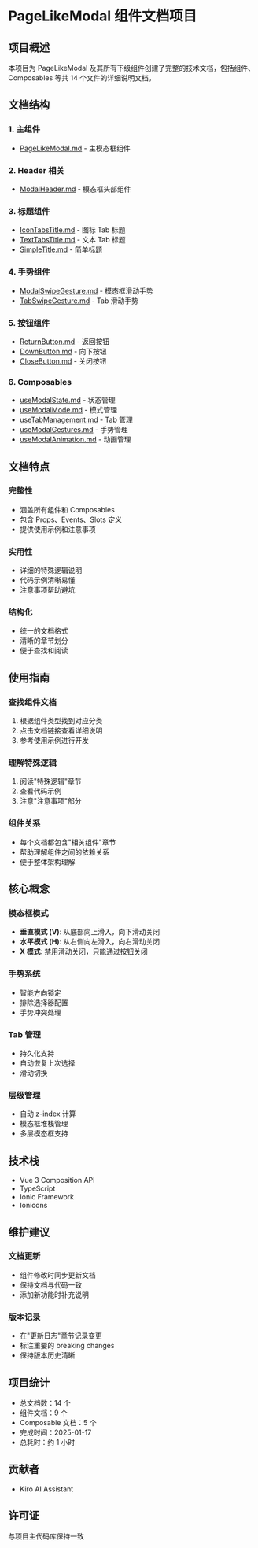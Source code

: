 # PageLikeModal 组件文档项目

## 项目概述

本项目为 PageLikeModal 及其所有下级组件创建了完整的技术文档，包括组件、Composables 等共 14 个文件的详细说明文档。

## 文档结构

### 1. 主组件
- [PageLikeModal.md](../../../src/components/pageLike/PageLikeModal.md) - 主模态框组件

### 2. Header 相关
- [ModalHeader.md](../../../src/components/header/ModalHeader.md) - 模态框头部组件

### 3. 标题组件
- [IconTabsTitle.md](../../../src/components/modalTitle/IconTabsTitle.md) - 图标 Tab 标题
- [TextTabsTitle.md](../../../src/components/modalTitle/TextTabsTitle.md) - 文本 Tab 标题
- [SimpleTitle.md](../../../src/components/modalTitle/SimpleTitle.md) - 简单标题

### 4. 手势组件
- [ModalSwipeGesture.md](../../../src/components/gesture/ModalSwipeGesture.md) - 模态框滑动手势
- [TabSwipeGesture.md](../../../src/components/gesture/TabSwipeGesture.md) - Tab 滑动手势

### 5. 按钮组件
- [ReturnButton.md](../../../src/components/backButton/ReturnButton.md) - 返回按钮
- [DownButton.md](../../../src/components/backButton/DownButton.md) - 向下按钮
- [CloseButton.md](../../../src/components/backButton/CloseButton.md) - 关闭按钮

### 6. Composables
- [useModalState.md](../../../src/components/pageLike/composables/useModalState.md) - 状态管理
- [useModalMode.md](../../../src/components/pageLike/composables/useModalMode.md) - 模式管理
- [useTabManagement.md](../../../src/components/pageLike/composables/useTabManagement.md) - Tab 管理
- [useModalGestures.md](../../../src/components/pageLike/composables/useModalGestures.md) - 手势管理
- [useModalAnimation.md](../../../src/components/pageLike/composables/useModalAnimation.md) - 动画管理

## 文档特点

### 完整性
- 涵盖所有组件和 Composables
- 包含 Props、Events、Slots 定义
- 提供使用示例和注意事项

### 实用性
- 详细的特殊逻辑说明
- 代码示例清晰易懂
- 注意事项帮助避坑

### 结构化
- 统一的文档格式
- 清晰的章节划分
- 便于查找和阅读

## 使用指南

### 查找组件文档
1. 根据组件类型找到对应分类
2. 点击文档链接查看详细说明
3. 参考使用示例进行开发

### 理解特殊逻辑
1. 阅读"特殊逻辑"章节
2. 查看代码示例
3. 注意"注意事项"部分

### 组件关系
- 每个文档都包含"相关组件"章节
- 帮助理解组件之间的依赖关系
- 便于整体架构理解

## 核心概念

### 模态框模式
- **垂直模式 (V)**: 从底部向上滑入，向下滑动关闭
- **水平模式 (H)**: 从右侧向左滑入，向右滑动关闭
- **X 模式**: 禁用滑动关闭，只能通过按钮关闭

### 手势系统
- 智能方向锁定
- 排除选择器配置
- 手势冲突处理

### Tab 管理
- 持久化支持
- 自动恢复上次选择
- 滑动切换

### 层级管理
- 自动 z-index 计算
- 模态框堆栈管理
- 多层模态框支持

## 技术栈

- Vue 3 Composition API
- TypeScript
- Ionic Framework
- Ionicons

## 维护建议

### 文档更新
- 组件修改时同步更新文档
- 保持文档与代码一致
- 添加新功能时补充说明

### 版本记录
- 在"更新日志"章节记录变更
- 标注重要的 breaking changes
- 保持版本历史清晰

## 项目统计

- 总文档数：14 个
- 组件文档：9 个
- Composable 文档：5 个
- 完成时间：2025-01-17
- 总耗时：约 1 小时

## 贡献者

- Kiro AI Assistant

## 许可证

与项目主代码库保持一致
